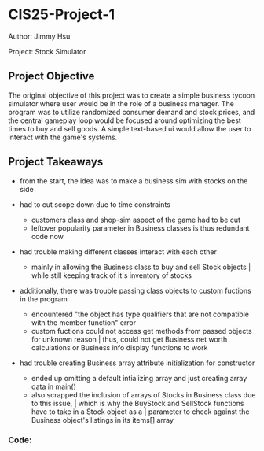 # CIS25-Project-1

Author: Jimmy Hsu

Project: Stock Simulator

## Project Objective

The original objective of this project was to create a simple business tycoon simulator where user would be in the role of a business manager. The program was to utilize randomized consumer demand and stock prices, and the central gameplay loop would be focused around optimizing the best times to buy and sell goods. A simple text-based ui would allow the user to interact with the game's systems.

## Project Takeaways

- from the start, the idea was to make a business sim with stocks on the side
- had to cut scope down due to time constraints
	+ customers class and shop-sim aspect of the game had to be cut
	+ leftover popularity parameter in Business classes is thus redundant code now

- had trouble making different classes interact with each other
	+ mainly in allowing the Business class to buy and sell Stock objects
	| while still keeping track of it's inventory of stocks

- additionally, there was trouble passing class objects to custom fuctions in the program
	+ encountered "the object has type qualifiers that are not compatible with the member function" error
	+ custom fuctions could not access get methods from passed objects for unknown reason
	| thus, could not get Business net worth calculations or Business info display functions to work

- had trouble creating Business array attribute initialization for constructor
	+ ended up omitting a default intializing array and just creating array data in main()
	+ also scrapped the inclusion of arrays of Stocks in Business class due to this issue,
	| which is why the BuyStock and SellStock functions have to take in a Stock object as a
	| parameter to check against the Business object's listings in its items[] array

### Code: 


